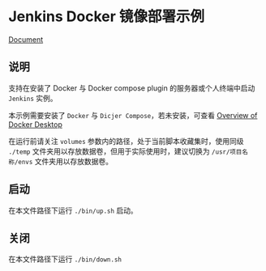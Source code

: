 # Jenkins Docker 镜像部署示例

[Document](./README.md)

## 说明

支持在安装了 Docker 与 Docker compose plugin 的服务器或个人终端中启动 `Jenkins` 实例。

本示例需要安装了 `Docker` 与 `Dicjer Compose`，若未安装，可查看 [Overview of Docker Desktop](https://docs.docker.com/desktop/)

在运行前请关注 `volumes` 参数内的路径，处于当前脚本收藏集时，使用同级 `./temp` 文件夹用以存放数据卷，但用于实际使用时，建议切换为 `/usr/项目名称/envs` 文件夹用以存放数据卷。

## 启动

在本文件路径下运行 `./bin/up.sh` 启动。

## 关闭

在本文件路径下运行 `./bin/down.sh`
